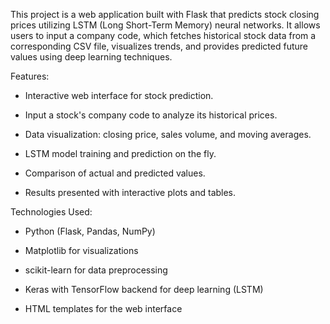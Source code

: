This project is a web application built with Flask that predicts stock closing prices utilizing LSTM (Long Short-Term Memory) neural networks. It allows users to input a company code, which fetches historical stock data from a corresponding CSV file, visualizes trends, and provides predicted future values using deep learning techniques.

Features:

- Interactive web interface for stock prediction.

- Input a stock's company code to analyze its historical prices.

- Data visualization: closing price, sales volume, and moving averages.

- LSTM model training and prediction on the fly.

- Comparison of actual and predicted values.

- Results presented with interactive plots and tables.

Technologies Used:

- Python (Flask, Pandas, NumPy)

- Matplotlib for visualizations

- scikit-learn for data preprocessing

- Keras with TensorFlow backend for deep learning (LSTM)

- HTML templates for the web interface
